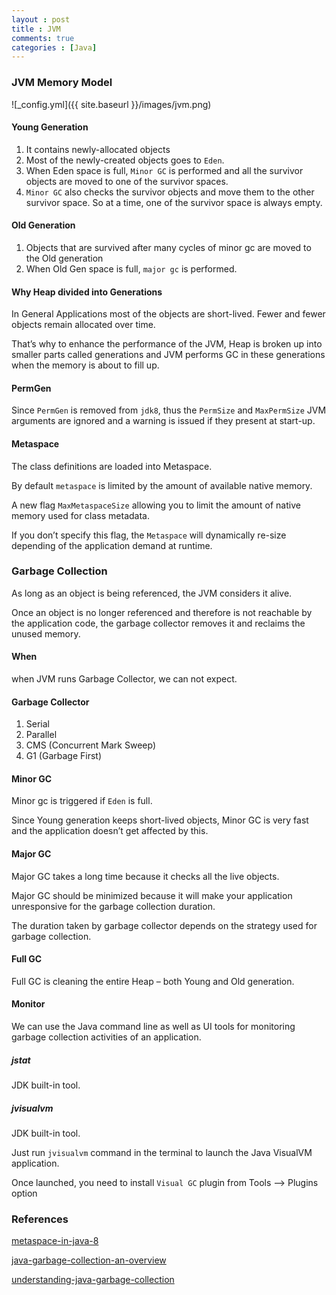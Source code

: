 ```yaml
---
layout : post
title : JVM
comments: true
categories : [Java]
---
```


### JVM Memory Model

![_config.yml]({{ site.baseurl }}/images/jvm.png)

#### Young Generation

1. It contains newly-allocated objects
2. Most of the newly-created objects goes to `Eden`.
3. When Eden space is full, `Minor GC` is performed and 
   all the survivor objects are moved to one of the survivor spaces.
4. `Minor GC` also checks the survivor objects and move them to the other survivor space. 
   So at a time, one of the survivor space is always empty.

#### Old Generation

1. Objects that are survived after many cycles of minor gc are moved to the Old generation
2. When Old Gen space is full, `major gc` is performed.

#### Why Heap divided into Generations

In General Applications most of the objects are short-lived. Fewer and fewer objects remain allocated over time.

That’s why to enhance the performance of the JVM, Heap is broken up into smaller parts called generations and JVM performs GC in these generations when the memory is about to fill up.

#### PermGen

Since `PermGen` is removed from `jdk8`, thus the `PermSize` and `MaxPermSize` JVM arguments are ignored and 
a warning is issued if they present at start-up.

#### Metaspace

The class definitions are loaded into Metaspace.

By default `metaspace` is limited by the amount of available native memory.

A new flag `MaxMetaspaceSize` allowing you to limit the amount of native memory used for class metadata. 

If you don’t specify this flag, the `Metaspace` will dynamically re-size depending of the application demand at runtime.

### Garbage Collection

As long as an object is being referenced, the JVM considers it alive. 

Once an object is no longer referenced and therefore is not reachable by the application code, the garbage collector removes it and reclaims the unused memory. 

#### When

when JVM runs Garbage Collector, we can not expect.

#### Garbage Collector

1. Serial
2. Parallel
3. CMS (Concurrent Mark Sweep)
4. G1 (Garbage First)

#### Minor GC

Minor gc is triggered if `Eden` is full.

Since Young generation keeps short-lived objects, Minor GC is very fast and the application doesn’t get affected by this.

#### Major GC

Major GC takes a long time because it checks all the live objects. 

Major GC should be minimized because it will make your application unresponsive for the garbage collection duration. 

The duration taken by garbage collector depends on the strategy used for garbage collection.

#### Full GC

Full GC is cleaning the entire Heap – both Young and Old generation.

#### Monitor

We can use the Java command line as well as UI tools for monitoring garbage collection activities of an application. 

##### jstat

JDK built-in tool.

##### jvisualvm

JDK built-in tool.

Just run `jvisualvm` command in the terminal to launch the Java VisualVM application. 

Once launched, you need to install `Visual GC` plugin from Tools --> Plugins option

### References

[metaspace-in-java-8](http://java-latte.blogspot.com/2014/03/metaspace-in-java-8.html)

[java-garbage-collection-an-overview](http://www.tothenew.com/blog/java-garbage-collection-an-overview/)

[understanding-java-garbage-collection](https://medium.com/platform-engineer/understanding-java-garbage-collection-54fc9230659a)
